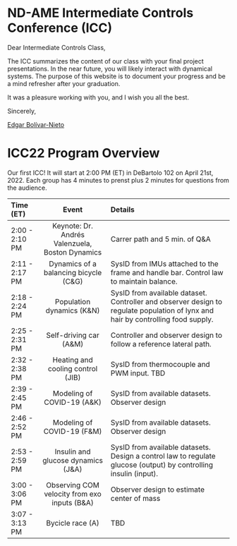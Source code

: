 # ND-AME Intermediate Controls Conference (ICC)

Dear Intermediate Controls Class,

The ICC summarizes the content of our class with your final project presentations. In the near future, you will likely interact with dynamical systems. The purpose of this website is to document your progress and be a mind refresher after your graduation.

It was a pleasure working with you, and I wish you all the best.

Sincerely,

[Edgar Bolívar-Nieto](https://engineering.nd.edu/faculty/edgar-bolivar-nieto/)

# ICC22 Program Overview
Our first ICC! It will start at 2:00 PM (ET) in DeBartolo 102 on April 21st, 2022. Each group has 4 minutes to prenst plus 2 minutes for questions from the audience.

| Time (ET)      | Event | Details    |
| :---         |    :----:   |          :--- |
| 2:00 - 2:10 PM | Keynote: Dr. Andrés Valenzuela, Boston Dynamics  | Carrer path and 5 min. of Q&A   |
| 2:11 - 2:17 PM | Dynamics of a balancing bicycle (C&G)      | SysID from IMUs attached to the frame and handle bar. Control law to maintain balance. |
| 2:18 - 2:24 PM | Population dynamics (K&N)      | SysID from available dataset. Controller and observer design to regulate population of lynx and hair by controlling food supply.|
| 2:25 - 2:31 PM | Self-driving car (A&M)      | Controller and observer design to follow a reference lateral path.|
| 2:32 - 2:38 PM | Heating and cooling control (JIB)      | SysID from thermocouple and PWM input. TBD|
| 2:39 - 2:45 PM | Modeling of COVID-19 (A&K)    | SysID from available datasets. Observer design|
| 2:46 - 2:52 PM | Modeling of COVID-19 (F&M)    | SysID from available datasets. Observer design|
| 2:53 - 2:59 PM | Insulin and glucose dynamics (J&A)    | SysID from available datasets. Design a control law to regulate glucose (output) by controlling insulin (input).|
| 3:00 - 3:06 PM | Observing COM velocity from exo inputs (B&A)    | Observer design to estimate center of mass|
| 3:07 - 3:13 PM | Bycicle race (A)   | TBD|
